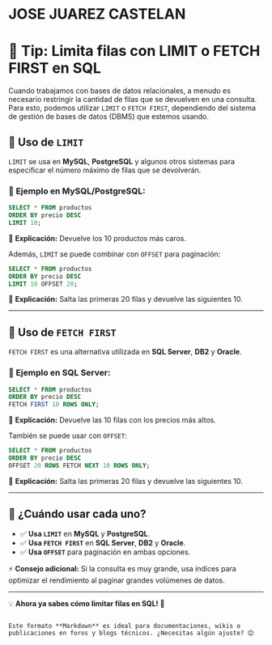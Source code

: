 # JOSE JUAREZ CASTELAN 


# 📌 Tip: Limita filas con LIMIT o FETCH FIRST en SQL

Cuando trabajamos con bases de datos relacionales, a menudo es necesario restringir la cantidad de filas que se devuelven en una consulta. Para esto, podemos utilizar `LIMIT` o `FETCH FIRST`, dependiendo del sistema de gestión de bases de datos (DBMS) que estemos usando.

## 🎯 Uso de `LIMIT`
`LIMIT` se usa en **MySQL**, **PostgreSQL** y algunos otros sistemas para especificar el número máximo de filas que se devolverán.

### 🔹 Ejemplo en MySQL/PostgreSQL:
```sql
SELECT * FROM productos
ORDER BY precio DESC
LIMIT 10;
```
📌 **Explicación:** Devuelve los 10 productos más caros.

Además, `LIMIT` se puede combinar con `OFFSET` para paginación:
```sql
SELECT * FROM productos
ORDER BY precio DESC
LIMIT 10 OFFSET 20;
```
📌 **Explicación:** Salta las primeras 20 filas y devuelve las siguientes 10.

---

## 🎯 Uso de `FETCH FIRST`
`FETCH FIRST` es una alternativa utilizada en **SQL Server**, **DB2** y **Oracle**.

### 🔹 Ejemplo en SQL Server:
```sql
SELECT * FROM productos
ORDER BY precio DESC
FETCH FIRST 10 ROWS ONLY;
```
📌 **Explicación:** Devuelve las 10 filas con los precios más altos.

También se puede usar con `OFFSET`:
```sql
SELECT * FROM productos
ORDER BY precio DESC
OFFSET 20 ROWS FETCH NEXT 10 ROWS ONLY;
```
📌 **Explicación:** Salta las primeras 20 filas y devuelve las siguientes 10.

---

## 🚀 ¿Cuándo usar cada uno?
- ✅ **Usa `LIMIT`** en **MySQL** y **PostgreSQL**.
- ✅ **Usa `FETCH FIRST`** en **SQL Server**, **DB2** y **Oracle**.
- ✅ **Usa `OFFSET`** para paginación en ambas opciones.

⚡ **Consejo adicional:** Si la consulta es muy grande, usa índices para optimizar el rendimiento al paginar grandes volúmenes de datos.

---

💡 **Ahora ya sabes cómo limitar filas en SQL! 🚀**
```

Este formato **Markdown** es ideal para documentaciones, wikis o publicaciones en foros y blogs técnicos. ¿Necesitas algún ajuste? 😊

